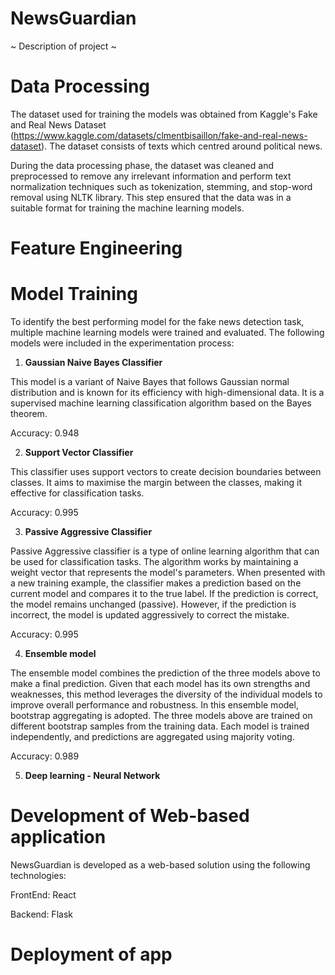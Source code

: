 # NewsGuardian
~ Description of project ~

# Data Processing
The dataset used for training the models was obtained from Kaggle's Fake and Real News Dataset (https://www.kaggle.com/datasets/clmentbisaillon/fake-and-real-news-dataset). The dataset consists of texts which centred around political news.

During the data processing phase, the dataset was cleaned and preprocessed to remove any irrelevant information and perform text normalization techniques such as tokenization, stemming, and stop-word removal using NLTK library. This step ensured that the data was in a suitable format for training the machine learning models.

# Feature Engineering


# Model Training
To identify the best performing model for the fake news detection task, multiple machine learning models were trained and evaluated. The following models were included in the experimentation process: 

1) **Gaussian Naive Bayes Classifier**

This model is a variant of Naive Bayes that follows Gaussian normal distribution and is known for its efficiency with high-dimensional data. It is a supervised machine learning classification algorithm based on the Bayes theorem. 

Accuracy: 0.948

2) **Support Vector Classifier**

This classifier uses support vectors to create decision boundaries between classes. It aims to maximise the margin between the classes, making it effective for classification tasks.

Accuracy: 0.995

3) **Passive Aggressive Classifier**

Passive Aggressive classifier is a type of online learning algorithm that can be used for classification tasks. The algorithm works by maintaining a weight vector that represents the model's parameters. When presented with a new training example, the classifier makes a prediction based on the current model and compares it to the true label. If the prediction is correct, the model remains unchanged (passive). However, if the prediction is incorrect, the model is updated aggressively to correct the mistake.

Accuracy: 0.995

4) **Ensemble model**

The ensemble model combines the prediction of the three models above to make a final prediction. Given that each model has its own strengths and weaknesses, this method leverages the diversity of the individual models to improve overall performance and robustness. In this ensemble model, bootstrap aggregating is adopted. The three models above are trained on different bootstrap samples from the training data. Each model is trained independently, and predictions are aggregated using majority voting.

Accuracy: 0.989

5) **Deep learning - Neural Network**

# Development of Web-based application
NewsGuardian is developed as a web-based solution using the following technologies:

FrontEnd: React

Backend: Flask

# Deployment of app
